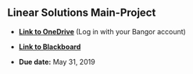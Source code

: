 ## Linear Solutions Main-Project

* **[Link to OneDrive](https://bangoroffice365-my.sharepoint.com/:f:/g/personal/eeuae2_bangor_ac_uk/EivfEBHUCapHufJ2_raUEFYB6YuGYRnujQW7TqMKOvtYFA?e=3vapRt)** (Log in with your Bangor account)

* **[Link to Blackboard](https://blackboard.bangor.ac.uk/webapps/blackboard/execute/announcement?method=search&context=course_entry&course_id=_103665_1&handle=announcements_entry&mode=view)**

* **Due date:** May 31, 2019
